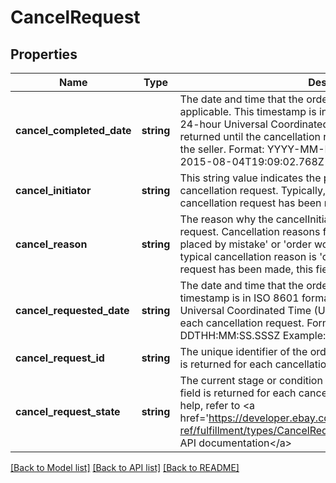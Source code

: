 # CancelRequest

## Properties
Name | Type | Description | Notes
------------ | ------------- | ------------- | -------------
**cancel_completed_date** | **string** | The date and time that the order cancellation was completed, if applicable. This timestamp is in ISO 8601 format, which uses the 24-hour Universal Coordinated Time (UTC) clock. This field is not returned until the cancellation request has actually be granted by the seller. Format: YYYY-MM-DDTHH:MM:SS.SSSZ Example: 2015-08-04T19:09:02.768Z | [optional] 
**cancel_initiator** | **string** | This string value indicates the party who made the initial cancellation request. Typically, either the &#39;Buyer&#39; or &#39;Seller&#39;. If a cancellation request has been made, this field should be returned. | [optional] 
**cancel_reason** | **string** | The reason why the cancelInitiator initiated the cancellation request. Cancellation reasons for a buyer might include &#39;order placed by mistake&#39; or &#39;order won&#39;t arrive in time&#39;. For a seller, a typical cancellation reason is &#39;out of stock&#39;. If a cancellation request has been made, this field should be returned. | [optional] 
**cancel_requested_date** | **string** | The date and time that the order cancellation was requested. This timestamp is in ISO 8601 format, which uses the 24-hour Universal Coordinated Time (UTC) clock. This field is returned for each cancellation request. Format: YYYY-MM-DDTHH:MM:SS.SSSZ Example: 2015-08-04T19:09:02.768Z | [optional] 
**cancel_request_id** | **string** | The unique identifier of the order cancellation request. This field is returned for each cancellation request. | [optional] 
**cancel_request_state** | **string** | The current stage or condition of the cancellation request. This field is returned for each cancellation request. For implementation help, refer to &lt;a href&#x3D;&#39;https://developer.ebay.com/devzone/rest/api-ref/fulfillment/types/CancelRequestStateEnum.html&#39;&gt;eBay API documentation&lt;/a&gt; | [optional] 

[[Back to Model list]](../README.md#documentation-for-models) [[Back to API list]](../README.md#documentation-for-api-endpoints) [[Back to README]](../README.md)


